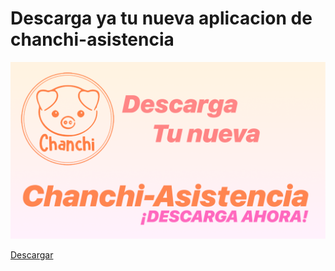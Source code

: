 # Descarga ya tu nueva aplicacion de chanchi-asistencia

![chanchitos](https://github.com/ACart3s/New-Asistencia/blob/main/Chanchitos.png?raw=true)

[Descargar](https://github.com/ACart3s/New-Asistencia/releases/download/release/Chanchi-Asistencia.apk)

